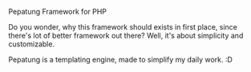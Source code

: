 Pepatung Framework for PHP

Do you wonder, why this framework should exists in first place, since there's lot of better framework out there?
Well, it's about simplicity and customizable.

Pepatung is a templating engine, made to simplify my daily work. :D
